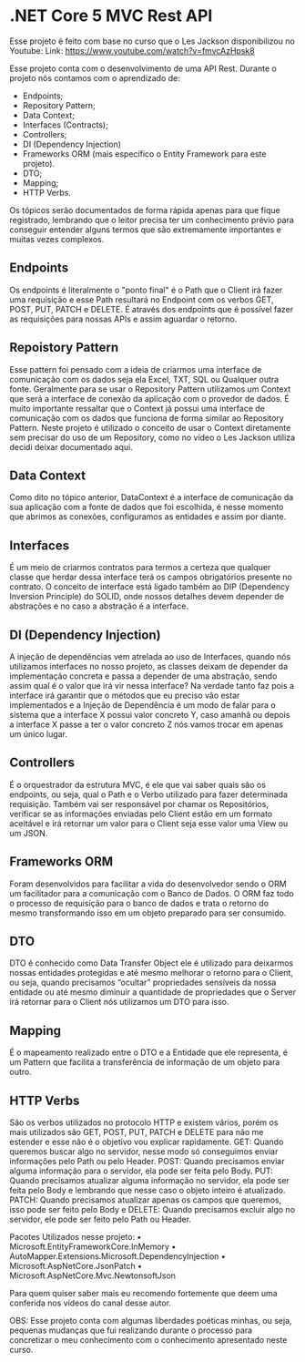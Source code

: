 # .NET Core 5 MVC Rest API ###

Esse projeto é feito com base no curso que o Les Jackson disponibilizou no Youtube:
Link: https://www.youtube.com/watch?v=fmvcAzHpsk8

Esse projeto conta com o desenvolvimento de uma API Rest.
Durante o projeto nós contamos com o aprendizado de:
* Endpoints;
* Repository Pattern;
* Data Context;
* Interfaces (Contracts);
* Controllers;
* DI (Dependency Injection)
* Frameworks ORM (mais específico o Entity Framework para este projeto).
* DTO;
* Mapping;
* HTTP Verbs.

Os tópicos serão documentados de forma rápida apenas para que fique registrado, lembrando que o leitor precisa ter um conhecimento prévio para conseguir entender alguns termos que são extremamente importantes e muitas vezes complexos.

## Endpoints

Os endpoints é literalmente o "ponto final" é o Path que o Client irá fazer uma requisição e esse Path resultará no Endpoint com os verbos GET, POST, PUT, PATCH e DELETE. É através dos endpoints que é possível fazer as requisições para nossas APIs e assim aguardar o retorno.

## Repoistory Pattern

Esse pattern foi pensado com a ideia de criarmos uma interface de comunicação com os dados seja ela Excel, TXT, SQL ou Qualquer outra fonte. Geralmente para se usar o Repository Pattern utilizamos um Context que será a interface de conexão da aplicação com o provedor de dados. É muito importante ressaltar que o Context já possui uma interface de comunicação com os dados que funciona de forma similar ao Repository Pattern.
Neste projeto é utilizado o conceito de usar o Context diretamente sem precisar do uso de um Repository, como no vídeo o Les Jackson utiliza decidi deixar documentado aqui.

## Data Context

Como dito no tópico anterior, DataContext é a interface de comunicação da sua aplicação com a fonte de dados que foi escolhida, é nesse momento que abrimos as conexões, configuramos as entidades e assim por diante.

## Interfaces

É um meio de criarmos contratos para termos a certeza que qualquer classe que herdar dessa interface terá os campos obrigatórios presente no contrato. O conceito de interface está ligado também ao DIP (Dependency Inversion Principle) do SOLID, onde nossos detalhes devem depender de abstrações e no caso a abstração é a interface.

## DI (Dependency Injection)

A injeção de dependências vem atrelada ao uso de Interfaces, quando nós utilizamos interfaces no nosso projeto, as classes deixam de depender da implementação concreta e passa a depender de uma abstração, sendo assim qual é o valor que irá vir nessa interface? Na verdade tanto faz pois a interface irá garantir que o métodos que eu preciso vão estar implementados e a Injeção de Dependência é um modo de falar para o sistema que a interface X possui valor concreto Y, caso amanhã ou depois a interface X passe a ter o valor concreto Z nós vamos trocar em apenas um único lugar.

## Controllers

É o orquestrador da estrutura MVC, é ele que vai saber quais são os endpoints, ou seja, qual o Path e o Verbo utilizado para fazer determinada requisição. Também vai ser responsável por chamar os Repositórios, verificar se as informações enviadas pelo Client estão em um formato aceitável e irá retornar um valor para o Client seja esse valor uma View ou um JSON.

## Frameworks ORM

Foram desenvolvidos para facilitar a vida do desenvolvedor sendo o ORM um facilitador para a comunicação com o Banco de Dados. O ORM faz todo o processo de requisição para o banco de dados e trata o retorno do mesmo transformando isso em um objeto preparado para ser consumido.

## DTO

DTO é conhecido como Data Transfer Object ele é utilizado para deixarmos nossas entidades protegidas e até mesmo melhorar o retorno para o Client, ou seja, quando precisamos “ocultar” propriedades sensíveis da nossa entidade ou até mesmo diminuir a quantidade de propriedades que o Server irá retornar para o Client nós utilizamos um DTO para isso.

## Mapping

É o mapeamento realizado entre o DTO e a Entidade que ele representa, é um Pattern que facilita a transferência de informação de um objeto para outro.

## HTTP Verbs

São os verbos utilizados no protocolo HTTP e existem vários, porém os mais utilizados são GET, POST, PUT, PATCH e DELETE para não me estender e esse não é o objetivo vou explicar rapidamente. GET: Quando queremos buscar algo no servidor, nesse modo só conseguimos enviar informações pelo Path ou pelo Header. POST: Quando precisamos enviar alguma informação para o servidor, ela pode ser feita pelo Body. PUT: Quando precisamos atualizar alguma informação no servidor, ela pode ser feita pelo Body e lembrando que nesse caso o objeto inteiro é atualizado. PATCH: Quando precisamos atualizar apenas os campos que queremos, isso pode ser feito pelo Body e DELETE: Quando precisamos excluir algo no servidor, ele pode ser feito pelo Path ou Header.

Pacotes Utilizados nesse projeto:
    • Microsoft.EntityFrameworkCore.InMemory
    • AutoMapper.Extensions.Microsoft.DependencyInjection
    • Microsoft.AspNetCore.JsonPatch
    • Microsoft.AspNetCore.Mvc.NewtonsoftJson

Para quem quiser saber mais eu recomendo fortemente que deem uma conferida nos vídeos do canal desse autor.

OBS: Esse projeto conta com algumas liberdades poéticas minhas, ou seja, pequenas mudanças que fui realizando durante o processo para concretizar o meu conhecimento com o conhecimento apresentado neste curso.
